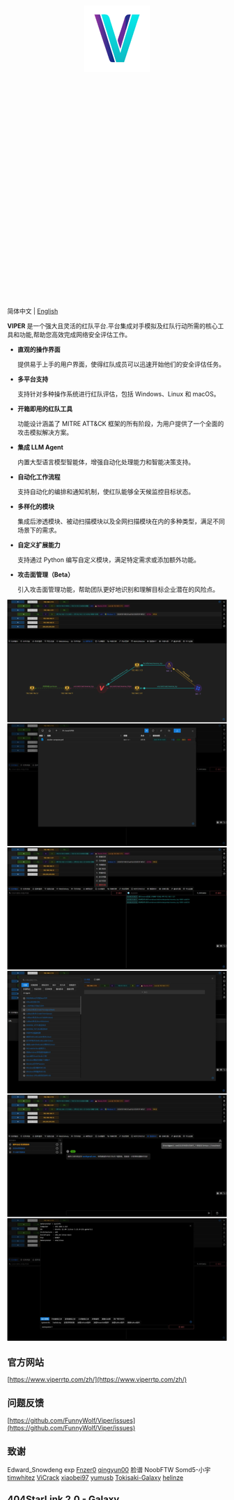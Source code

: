 <div style="display: flex; justify-content: center; align-items: center; height: 30vh;">
  <img src="docs/public/viper.svg" alt="Viper Icon" style="max-width: 30%; height: auto;">
</div>

简体中文 | [English](./README_ZH)

**VIPER** 是一个强大且灵活的红队平台.平台集成对手模拟及红队行动所需的核心工具和功能,帮助您高效完成网络安全评估工作。

- **直观的操作界面**

  提供易于上手的用户界面，使得红队成员可以迅速开始他们的安全评估任务。

- **多平台支持**

  支持针对多种操作系统进行红队评估，包括 Windows、Linux 和 macOS。

- **开箱即用的红队工具**

  功能设计涵盖了 MITRE ATT&CK 框架的所有阶段，为用户提供了一个全面的攻击模拟解决方案。

- **集成 LLM Agent**

  内置大型语言模型智能体，增强自动化处理能力和智能决策支持。

- **自动化工作流程**

  支持自动化的编排和通知机制，使红队能够全天候监控目标状态。

- **多样化的模块**

  集成后渗透模块、被动扫描模块以及全网扫描模块在内的多种类型，满足不同场景下的需求。

- **自定义扩展能力**

  支持通过 Python 编写自定义模块，满足特定需求或添加额外功能。

- **攻击面管理（Beta）**

  引入攻击面管理功能，帮助团队更好地识别和理解目标企业潜在的风险点。

![img.webp](\docs\zh\guide\webp\img.webp)
![img_1.webp](\docs\zh\guide\webp\img_1.webp)
![img_2.webp](\docs\zh\guide\webp\img_2.webp)
![img_3.webp](\docs\zh\guide\webp\img_3.webp)
![img_4.webp](\docs\zh\guide\webp\img_4.webp)
![img_5.webp](\docs\zh\guide\webp\img_5.webp)

## 官方网站

[https://www.viperrtp.com/zh/](https://www.viperrtp.com/zh/)

## 问题反馈

[https://github.com/FunnyWolf/Viper/issues](https://github.com/FunnyWolf/Viper/issues)

## 致谢

Edward_Snowdeng exp
[Fnzer0](https://github.com/Fnzer0)
[qingyun00](https://github.com/qingyun00)
脸谱 NoobFTW Somd5-小宇
[timwhitez](https://github.com/timwhitez)
[ViCrack](https://github.com/ViCrack)
[xiaobei97](https://github.com/xiaobei97)
[yumusb](https://github.com/yumusb)
[Tokisaki-Galaxy](https://github.com/Tokisaki-Galaxy)
[helinze](https://github.com/helinze)

## 404StarLink 2.0 - Galaxy

![](https://github.com/knownsec/404StarLink-Project/raw/master/logo.png)

Viper Red Team Platform 是 404Team [星链计划2.0](https://github.com/knownsec/404StarLink2.0-Galaxy)中的一环，如果对Viper有任何疑问又或是想要找小伙伴交流，可以参考星链计划的加群方式。

- [https://github.com/knownsec/404StarLink2.0-Galaxy#community](https://github.com/knownsec/404StarLink2.0-Galaxy#community)

